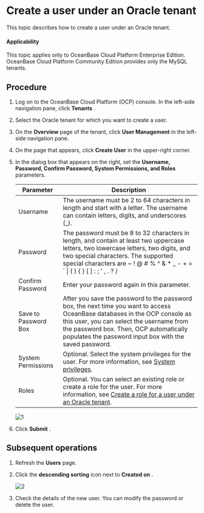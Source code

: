 # Create a user under an Oracle tenant

This topic describes how to create a user under an Oracle tenant.

<main id="notice" type='notice'>
<h4>Applicability</h4>
<p>This topic applies only to OceanBase Cloud Platform Enterprise Edition. OceanBase Cloud Platform Community Edition provides only the MySQL tenants. </p>
</main>

## Procedure

1. Log on to the OceanBase Cloud Platform (OCP) console. In the left-side navigation pane, click **Tenants** .

2. Select the Oracle tenant for which you want to create a user.

3. On the **Overview** page of the tenant, click **User Management** in the left-side navigation pane.

4. On the page that appears, click **Create User** in the upper-right corner.

5. In the dialog box that appears on the right, set the **Username, Password, Confirm Password, System Permissions, and Roles** parameters.

   |      Parameter       |                                                                                                                                 Description                                                                                                                                 |
   |----------------------|-----------------------------------------------------------------------------------------------------------------------------------------------------------------------------------------------------------------------------------------------------------------------------|
   | Username             | The username must be 2 to 64 characters in length and start with a letter. The username can contain letters, digits, and underscores (_).                                                                                                                                   |
   | Password             | The password must be 8 to 32 characters in length, and contain at least two uppercase letters, two lowercase letters, two digits, and two special characters. The supported special characters are \~ ! @ # % \^ \& \* _ - + = \` \| ( ) { } \[ \] : ; ' , . ? /            |
   | Confirm Password     | Enter your password again in this parameter.                                                                                                                                                                                                                                |
   | Save to Password Box | After you save the password to the password box, the next time you want to access OceanBase databases in the OCP console as this user, you can select the username from the password box. Then, OCP automatically populates the password input box with the saved password. |
   | System Permissions   | Optional. Select the system privileges for the user. For more information, see [System privileges](../300.system-privileges-in-a-mysql-tenant.md).                                                                                                                            |
   | Roles                | Optional. You can select an existing role or create a role for the user. For more information, see [Create a role for a user under an Oracle tenant](../200.user-management-under-an-oracle-tenant/500.create-a-role-under-an-oracle-tenant.md).                                                                           |

   ![1](https://help-static-aliyun-doc.aliyuncs.com/assets/img/en-US/1357533461/p394056.png)

6. Click **Submit** .

## Subsequent operations

1. Refresh the **Users** page.

2. Click the **descending sorting** icon next to **Created on** .

   ![2](https://help-static-aliyun-doc.aliyuncs.com/assets/img/en-US/1357533461/p394057.png)

3. Check the details of the new user. You can modify the password or delete the user.
